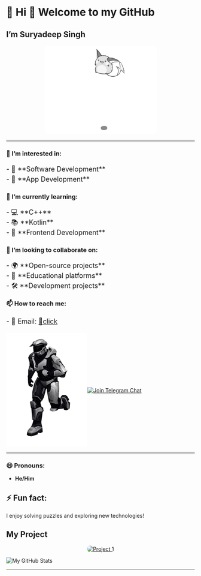 # 🌟 Hi 👋 Welcome to my GitHub 

## I’m **Suryadeep Singh**

<p align="center">
    <img src="hello.gif" alt="Welcome Image" style="border-radius: 15px; max-width: 60%; height: auto;">
</p>

---

### 👀 I’m interested in:
<p style="font-size: 18px; line-height: 1.5;">
    - 🔧 **Software Development**<br>
    - 📱 **App Development**<br>
</p>

### 🌱 I’m currently learning:
<p style="font-size: 18px; line-height: 1.5;">
    - 💻 **C++**<br>
    - 📚 **Kotlin**<br>
    - 🎨 **Frontend Development**<br>
</p>

### 💞️ I’m looking to collaborate on:
<p style="font-size: 18px; line-height: 1.5;">
    - 🌍 **Open-source projects**<br>
    - 📖 **Educational platforms**<br>
    - 🛠️ **Development projects**<br>
</p>

### 📫 How to reach me:
<p style="font-size: 18px; line-height: 1.5;">
    - 📧 Email: <a href="mailto:surya01785@gmail.com"> 📧click</a>

<div style="display: flex; align-items: center;">
        <a href="https://t.me/sscselu">
            <img src="cyborg-tranparent-background.gif" alt="Cyborg Image" />
        </a>
        <a class="header-badge" target="_blank" href="https://t.me/SudoshiC">
            <img src="https://img.shields.io/badge/Telegram-Join%20Chat-blue?style=social&logo=telegram" alt="Join Telegram Chat">
        </a>
    </div>

---

### 😄 Pronouns:
- **He/Him**

## ⚡ Fun fact:
I enjoy solving puzzles and exploring new technologies!

 
## My Project
<p align="center">
    <a href="https://studyhubss.vercel.app/">
        <img src="https://img.shields.io/badge/Project%201-View%20It-blue" alt="Project 1" style="border-radius: 10px; width: 200px; height: auto;">
    </a>
</p>

![My GitHub Stats](https://github-readme-stats.vercel.app/api?username=sssps-1&show_icons=true&theme=radical&hide_border=true)

---
